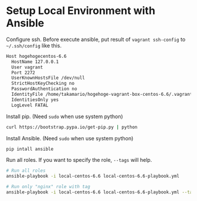 # Setup Local Environment with Ansible

Configure ssh. Before execute ansible, put result of `vagrant ssh-config` to `~/.ssh/config` like this.

```bash
Host hogehogecentos-6.6
  HostName 127.0.0.1
  User vagrant
  Port 2272
  UserKnownHostsFile /dev/null
  StrictHostKeyChecking no
  PasswordAuthentication no
  IdentityFile /home/takamario/hogehoge-vagrant-box-centos-6.6/.vagrant/machines/default/virtualbox/private_key
  IdentitiesOnly yes
  LogLevel FATAL
```

Install pip. (Need `sudo` when use system python)

```bash
curl https://bootstrap.pypa.io/get-pip.py | python
```

Install Ansible.  (Need `sudo` when use system python)

```bash
pip intall ansible
```

Run all roles. If you want to specify the role, `--tags` will help.

```bash
# Run all roles
ansible-playbook -i local-centos-6.6 local-centos-6.6-playbook.yml

# Run only "nginx" role with tag
ansible-playbook -i local-centos-6.6 local-centos-6.6-playbook.yml --tags nginx
```
